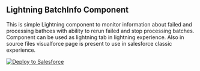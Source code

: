 ## Lightning BatchInfo Component

This is simple Lightning component to monitor information about failed and processing bathces with ability to rerun failed and stop processing batches.
Component can be used as lightning tab in lightning experience. Also in source files visualforce page is present to use in salesforce classic experience.
 
<a href="https://githubsfdeploy.herokuapp.com/app/githubdeploy/vad1m198/batches_info?ref=master">
  <img alt="Deploy to Salesforce"
       src="https://raw.githubusercontent.com/afawcett/githubsfdeploy/master/deploy.png">
</a>
 